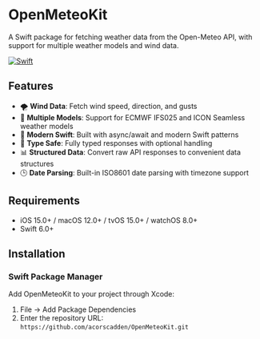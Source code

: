 # OpenMeteoKit

A Swift package for fetching weather data from the Open-Meteo API, with support for multiple weather models and wind data.

[![Swift](https://github.com/acorscadden/OpenMeteoKit/actions/workflows/swift.yml/badge.svg)](https://github.com/acorscadden/OpenMeteoKit/actions/workflows/swift.yml)

## Features

- 🌪️ **Wind Data**: Fetch wind speed, direction, and gusts
- 🔄 **Multiple Models**: Support for ECMWF IFS025 and ICON Seamless weather models
- 📱 **Modern Swift**: Built with async/await and modern Swift patterns
- 🎯 **Type Safe**: Fully typed responses with optional handling
- 📊 **Structured Data**: Convert raw API responses to convenient data structures
- 🕒 **Date Parsing**: Built-in ISO8601 date parsing with timezone support

## Requirements

- iOS 15.0+ / macOS 12.0+ / tvOS 15.0+ / watchOS 8.0+
- Swift 6.0+

## Installation

### Swift Package Manager

Add OpenMeteoKit to your project through Xcode:

1. File → Add Package Dependencies
2. Enter the repository URL: `https://github.com/acorscadden/OpenMeteoKit.git`
